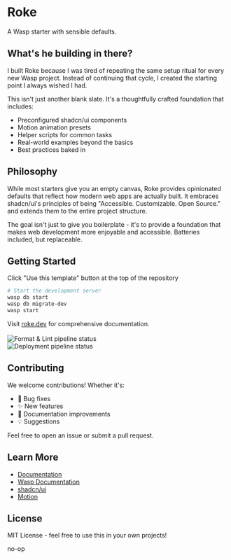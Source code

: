# Roke

A Wasp starter with sensible defaults.

## What's he building in there?

I built Roke because I was tired of repeating the same setup ritual for every
new Wasp project. Instead of continuing that cycle, I created the starting point
I always wished I had.

This isn't just another blank slate. It's a thoughtfully crafted foundation that
includes:

- Preconfigured shadcn/ui components
- Motion animation presets
- Helper scripts for common tasks
- Real-world examples beyond the basics
- Best practices baked in

## Philosophy

While most starters give you an empty canvas, Roke provides opinionated defaults
that reflect how modern web apps are actually built. It embraces shadcn/ui's
principles of being "Accessible. Customizable. Open Source." and extends them to
the entire project structure.

The goal isn't just to give you boilerplate - it's to provide a foundation that
makes web development more enjoyable and accessible. Batteries included, but
replaceable.

## Getting Started

Click "Use this template" button at the top of the repository

```bash
# Start the development server
wasp db start
wasp db migrate-dev
wasp start
```

Visit [roke.dev](https://roke.dev) for comprehensive documentation.  
<br /> ![Format & Lint pipeline status](https://github.com/wardbox/roke/actions/workflows/format.yml/badge.svg)  
![Deployment pipeline status](https://github.com/wardbox/roke/actions/workflows/deploy.yml/badge.svg?branch=deploy)

## Contributing

We welcome contributions! Whether it's:

- 🐛 Bug fixes
- ✨ New features
- 📝 Documentation improvements
- 💡 Suggestions

Feel free to open an issue or submit a pull request.

## Learn More

- [Documentation](https://roke.dev)
- [Wasp Documentation](https://wasp-lang.dev)
- [shadcn/ui](https://ui.shadcn.com)
- [Motion](https://motion.dev)

## License

MIT License - feel free to use this in your own projects!

no-op
